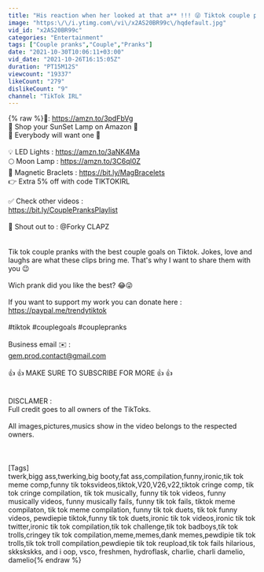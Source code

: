 ```yaml
---
title: "His reaction when her looked at that a** !!! 😜 Tiktok couple pranks"
image: "https:\/\/i.ytimg.com\/vi\/x2AS20BR99c\/hqdefault.jpg"
vid_id: "x2AS20BR99c"
categories: "Entertainment"
tags: ["Couple pranks","Couple","Pranks"]
date: "2021-10-30T10:06:11+03:00"
vid_date: "2021-10-26T16:15:05Z"
duration: "PT15M12S"
viewcount: "19337"
likeCount: "279"
dislikeCount: "9"
channel: "TikTok IRL"
---
```

{% raw %}🌅: <a rel="nofollow" target="blank" href="https://amzn.to/3pdFbVg">https://amzn.to/3pdFbVg</a><br />🧡 Shop your SunSet Lamp on Amazon 🧡<br />🤩 Everybody will want one 🤩<br /><br />💡 LED Lights : <a rel="nofollow" target="blank" href="https://amzn.to/3aNK4Ma">https://amzn.to/3aNK4Ma</a><br />🌕 Moon Lamp : <a rel="nofollow" target="blank" href="https://amzn.to/3C6qI0Z">https://amzn.to/3C6qI0Z</a><br />🎁 Magnetic Braclets : <a rel="nofollow" target="blank" href="https://bit.ly/MagBracelets">https://bit.ly/MagBracelets</a><br />👉 Extra 5% off with code TIKTOKIRL<br /><br />✅ Check other videos : <br /><a rel="nofollow" target="blank" href="https://bit.ly/CouplePranksPlaylist">https://bit.ly/CouplePranksPlaylist</a><br /><br />📢 Shout out to : @Forky CLAPZ<br /><br /><br />Tik tok couple pranks with the best couple goals on Tiktok. Jokes, love and laughs are what these clips bring me. That's why I want to share them with you 😉<br /><br />Wich prank did you like the best?  😂😜<br /><br />If you want to support my work you can donate here :<br /><a rel="nofollow" target="blank" href="https://paypal.me/trendytiktok">https://paypal.me/trendytiktok</a><br /><br />#tiktok #couplegoals #couplepranks <br /><br />Business email ✉️ :<br />gem.prod.contact@gmail.com <br /><br />👍 👍 MAKE SURE TO SUBSCRIBE FOR MORE 👍 👍<br /><br /><br />DISCLAMER :<br />Full credit goes to all owners of the TikToks.<br /><br />All images,pictures,musics show in the video belongs to the respected owners. <br /><br /><br /><br />[Tags]<br />twerk,bigg ass,twerking,big booty,fat ass,compilation,funny,ironic,tik tok meme comp,funny tik toksvideos,tiktok,V20,V26,v22,tiktok cringe comp, tik tok cringe compilation, tik tok musically, funny tik tok videos, funny musically videos, funny musically fails, funny tik tok fails, tiktok meme compilaton, tik tok meme compilation, funny tik tok duets, tik tok funny videos, pewdiepie tiktok,funny tik tok duets,ironic tik tok videos,ironic tik tok twitter,ironic tik tok compilation,tik tok challenge,tik tok badboys,tik tok trolls,cringey tik tok compilation,meme,memes,dank memes,pewdipie tik tok trolls,tik tok troll compilation,pewdiepie tik tok reupload,tik tok fails hilarious, skkskskks, and i oop, vsco, freshmen, hydroflask, charlie, charli damelio, damelio{% endraw %}
